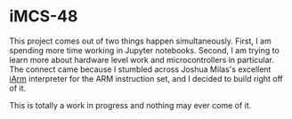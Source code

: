 # iMCS-48

This project comes out of two things happen simultaneously.  First,
I am spending more time working in Jupyter notebooks.  Second, I
am trying to learn more about hardware level work and microcontrollers
in particular.  The connect came because I stumbled across Joshua
Milas's excellent [iArm](https://github.com/DeepHorizons/iarm)
interpreter for the ARM instruction set, and I decided to build
right off of it.

This is totally a work in progress and nothing may ever come of it.

